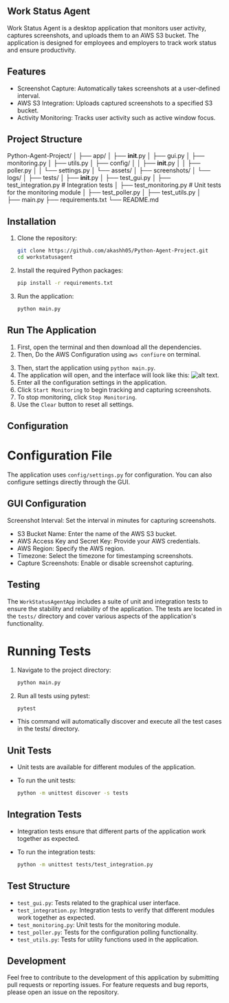 ## Work Status Agent

Work Status Agent is a desktop application that monitors user activity, captures screenshots, and uploads them to an AWS S3 bucket. The application is designed for employees and employers to track work status and ensure productivity.

## Features

- Screenshot Capture: Automatically takes screenshots at a user-defined interval.
- AWS S3 Integration: Uploads captured screenshots to a specified S3 bucket.
- Activity Monitoring: Tracks user activity such as active window focus.

## Project Structure

 Python-Agent-Project/
 │
 ├── app/
 │   ├── __init__.py
 │   ├── gui.py
 │   ├── monitoring.py
 │   ├── utils.py
 │   ├── config/
 │   │   ├── __init__.py
 │   │   ├── poller.py
 │   │   └── settings.py
 │   └── assets/
 │       ├── screenshots/
 │       └── logs/
 │
 ├── tests/
 │   ├── __init__.py
 │   ├── test_gui.py
 │   ├── test_integration.py  # Integration tests
 │   ├── test_monitoring.py   # Unit tests for the monitoring module
 │   ├── test_poller.py
 │   ├── test_utils.py 
 │  
 ├── main.py
 ├── requirements.txt
 └── README.md

## Installation

1. Clone the repository:

    ```bash
    git clone https://github.com/akashh05/Python-Agent-Project.git
    cd workstatusagent
    ```

2. Install the required Python packages:

    ```bash
    pip install -r requirements.txt
    ```

3. Run the application:

    ```bash
    python main.py
    ```

## Run The Application 

1. First, open the terminal and then download all the dependencies.
2. Then, Do the AWS Configuration using `aws confiure` on terminal. 
<!-- This Step is `important` Don't miss out this step, without this step screenshot did't save on a `AWS s3 Bucket`. -->

3. Then, start the application using `python main.py`.
4. The application will open, and the interface will look like this: ![alt text](demoimages/image.png).
5. Enter all the configuration settings in the application.
6. Click `Start Monitoring` to begin tracking and capturing screenshots.
7. To stop monitoring, click `Stop Monitoring`.
8. Use the `Clear` button to reset all settings.


## Configuration

# Configuration File
The application uses `config/settings.py` for configuration. You can also configure settings directly through the GUI.

## GUI Configuration

Screenshot Interval: Set the interval in minutes for capturing screenshots.

- S3 Bucket Name: Enter the name of the AWS S3 bucket.
- AWS Access Key and Secret Key: Provide your AWS credentials.
- AWS Region: Specify the AWS region.
- Timezone: Select the timezone for timestamping screenshots.
- Capture Screenshots: Enable or disable screenshot capturing.

## Testing

The `WorkStatusAgentApp` includes a suite of unit and integration tests to ensure the stability and reliability of the application. The tests are located in the `tests/` directory and cover various aspects of the application's functionality.

# Running Tests
1. Navigate to the project directory:

    ```bash
    python main.py
    ```

2. Run all tests using pytest:

    ```
    pytest
    ```

- This command will automatically discover and execute all the test cases in the tests/ directory.
## Unit Tests

- Unit tests are available for different modules of the application.

- To run the unit tests:

    ```bash
    python -m unittest discover -s tests
    ```

## Integration Tests

- Integration tests ensure that different parts of the application work together as expected.

- To run the integration tests:

    ```bash
    python -m unittest tests/test_integration.py
    ```

## Test Structure

- `test_gui.py`: Tests related to the graphical user interface.
- `test_integration.py`: Integration tests to verify that different modules work together as expected.
- `test_monitoring.py`: Unit tests for the monitoring module.
- `test_poller.py`: Tests for the configuration polling functionality.
- `test_utils.py`: Tests for utility functions used in the application.

## Development

Feel free to contribute to the development of this application by submitting pull requests or reporting issues. For feature requests and bug reports, please open an issue on the repository.
